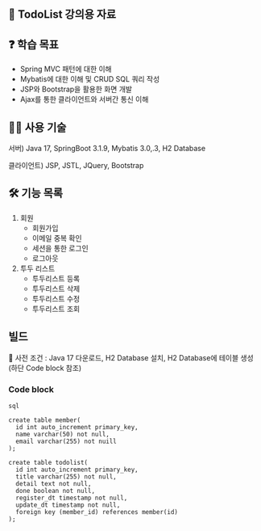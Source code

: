 ## 🙌 TodoList 강의용 자료

## ❓ 학습 목표   
- Spring MVC 패턴에 대한 이해
- Mybatis에 대한 이해 및 CRUD SQL 쿼리 작성
- JSP와 Bootstrap을 활용한 화면 개발
- Ajax를 통한 클라이언트와 서버간 통신 이해

## 🙋‍♀️ 사용 기술 
서버) Java 17, SpringBoot 3.1.9, Mybatis 3.0,.3, H2 Database

클라이언트) JSP, JSTL, JQuery, Bootstrap

## 🛠 기능 목록   
1. 회원
    - 회원가입
    - 이메일 중복 확인
    - 세션을 통한 로그인
    - 로그아웃
2. 투두 리스트
    - 투두리스트 등록
    - 투두리스트 삭제
    - 투두리스트 수정
    - 투두리스트 조회
  
## 빌드   
📝 사전 조건 : Java 17 다운로드, H2 Database 설치, H2 Database에 테이블 생성
(하단 Code block 참조)
### Code block
```
sql

create table member(
  id int auto_increment primary_key,
  name varchar(50) not null,
  email varchar(255) not nuill
);

create table todolist(
  id int auto_increment primary_key,
  title varchar(255) not null,
  detail text not null,
  done boolean not null,
  register_dt timestamp not null,
  update_dt timestamp not null,
  foreign key (member_id) references member(id)
);
```


